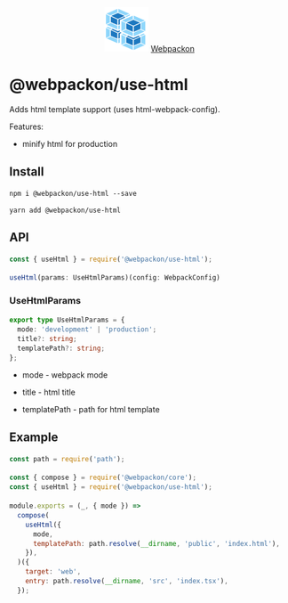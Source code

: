 <p align="center">
  <img src='https://raw.githubusercontent.com/AndTem/webpackon/master/images/logo.svg' height='80' width='80'>
  <a href="https://github.com/AndTem/webpackon#readme">Webpackon</a>
</p>

# @webpackon/use-html

Adds html template support (uses html-webpack-config).

Features:
- minify html for production

## Install
```shell
npm i @webpackon/use-html --save
```

```shell
yarn add @webpackon/use-html
```

## API

```ts
const { useHtml } = require('@webpackon/use-html');

useHtml(params: UseHtmlParams)(config: WebpackConfig)
```

### UseHtmlParams
```ts
export type UseHtmlParams = {
  mode: 'development' | 'production';
  title?: string;
  templatePath?: string;
};
```

- mode - webpack mode

- title - html title

- templatePath - path for html template

## Example

```js
const path = require('path');

const { compose } = require('@webpackon/core');
const { useHtml } = require('@webpackon/use-html');

module.exports = (_, { mode }) =>
  compose(
    useHtml({
      mode,
      templatePath: path.resolve(__dirname, 'public', 'index.html'),
    }),
  )({
    target: 'web',
    entry: path.resolve(__dirname, 'src', 'index.tsx'),
  });
```
